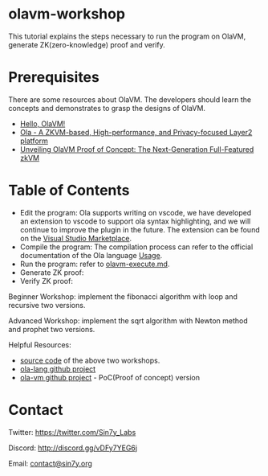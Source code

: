 # olavm-workshop

This tutorial explains the steps necessary to run the program on OlaVM, generate ZK(zero-knowledge) proof and verify.

# Prerequisites
There are some resources about OlaVM. The developers should learn the concepts and demonstrates to grasp the designs of OlaVM.
* [Hello, OlaVM!](https://hackmd.io/@sin7y/H1yPj_J8i)
* [Ola - A ZKVM-based, High-performance, and Privacy-focused Layer2 platform](https://github.com/Sin7Y/olavm-whitepaper-v2/blob/master/Ola%20-%20A%20ZKVM-based%2C%20High-performance%2C%20and%20Privacy-focused%20Layer2%20platform.pdf)
* [Unveiling OlaVM Proof of Concept: The Next-Generation Full-Featured zkVM](https://medium.com/@sin7y/unveiling-olavm-proof-of-concept-the-next-generation-full-featured-zkvm-5840b27f8e4c)

# Table of Contents

* Edit the program: Ola supports writing on vscode, we have developed an extension to vscode to support ola syntax highlighting, and we will continue to improve the plugin in the future.
The extension can be found on the [Visual Studio Marketplace](https://marketplace.visualstudio.com/items?itemName=Sin7y.ola).
* Compile the program: The compilation process can refer to the official documentation of the Ola language [Usage](https://github.com/Sin7Y/ola-lang#usage).
* Run the program: refer to [olavm-execute.md](docs/olavm-execute.md).
* Generate ZK proof: 
* Verify ZK proof:

Beginner Workshop: implement the fibonacci algorithm with loop and recursive two versions.

Advanced Workshop:  implement the sqrt algorithm with Newton method and prophet two versions.

Helpful Resources: 
* [source code](docs/ola-lang.md) of the above two workshops.
* [ola-lang github project](https://github.com/Sin7Y/ola-lang.git) 
* [ola-vm github project](https://github.com/Sin7Y/olavm) - PoC(Proof of concept) version

# Contact
Twitter: https://twitter.com/Sin7y_Labs

Discord: http://discord.gg/vDFy7YEG6j

Email: contact@sin7y.org